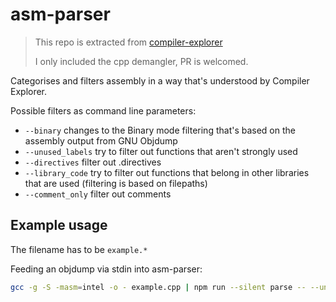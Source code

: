 # asm-parser

> This repo is extracted from [compiler-explorer](https://github.com/compiler-explorer/compiler-explorer)
>
> I only included the cpp demangler, PR is welcomed.

Categorises and filters assembly in a way that's understood by Compiler Explorer.

Possible filters as command line parameters:

* `--binary` changes to the Binary mode filtering that's based on the assembly output from GNU Objdump
* `--unused_labels` try to filter out functions that aren't strongly used
* `--directives` filter out .directives
* `--library_code` try to filter out functions that belong in other libraries that are used (filtering is based on filepaths)
* `--comment_only` filter out comments

## Example usage

The filename has to be `example.*`

Feeding an objdump via stdin into asm-parser:

```bash
gcc -g -S -masm=intel -o - example.cpp | npm run --silent parse -- --unused_labels --library_code --directives --comment_only > example.asm
```
